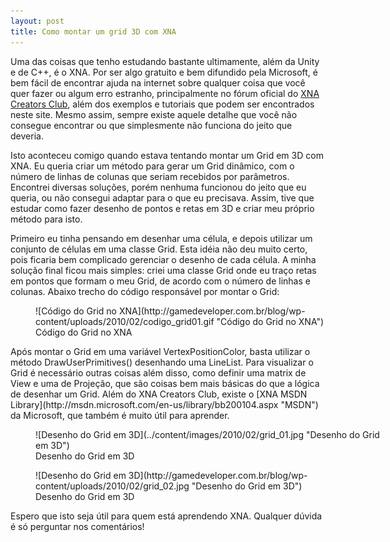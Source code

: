 ```yaml
---
layout: post
title: Como montar um grid 3D com XNA
---
```


Uma das coisas que tenho estudando bastante ultimamente, além da Unity e de C++, é o XNA. Por ser algo gratuito e bem difundido pela Microsoft, é bem fácil de encontrar ajuda na internet sobre qualquer coisa que você quer fazer ou algum erro estranho, principalmente no fórum oficial do [XNA Creators Club](http://forums.xna.com/forums/ "XNA Creators Club"), além dos exemplos e tutoriais que podem ser encontrados neste site. Mesmo assim, sempre existe aquele detalhe que você não consegue encontrar ou que simplesmente não funciona do jeito que deveria.

Isto aconteceu comigo quando estava tentando montar um Grid em 3D com XNA. Eu queria criar um método para gerar um Grid dinâmico, com o número de linhas de colunas que seriam recebidos por parâmetros. Encontrei diversas soluções, porém nenhuma funcionou do jeito que eu queria, ou não consegui adaptar para o que eu precisava. Assim, tive que estudar como fazer desenho de pontos e retas em 3D e criar meu próprio método para isto.

Primeiro eu tinha pensando em desenhar uma célula, e depois utilizar um conjunto de células em uma classe Grid. Esta idéia não deu muito certo, pois ficaria bem complicado gerenciar o desenho de cada célula. A minha solução final ficou mais simples: criei uma classe Grid onde eu traço retas em pontos que formam o meu Grid, de acordo com o número de linhas e colunas. Abaixo trecho do código responsável por montar o Grid:

<figure class="wp-caption aligncenter" id="attachment_391" style="width: 521px">![Código do Grid no XNA](http://gamedeveloper.com.br/blog/wp-content/uploads/2010/02/codigo_grid01.gif "Código do Grid no XNA")<figcaption class="wp-caption-text">Código do Grid no XNA</figcaption></figure>Após montar o Grid em uma variável VertexPositionColor, basta utilizar o método DrawUserPrimitives() desenhando uma LineList. Para visualizar o Grid é necessário outras coisas além disso, como definir uma matrix de View e uma de Projeção, que são coisas bem mais básicas do que a lógica de desenhar um Grid. Além do XNA Creators Club, existe o [XNA MSDN Library](http://msdn.microsoft.com/en-us/library/bb200104.aspx "MSDN") da Microsoft, que também é muito útil para aprender.

<figure class="wp-caption aligncenter" id="attachment_392" style="width: 564px">![Desenho do Grid em 3D](../content/images/2010/02/grid_01.jpg "Desenho do Grid em 3D")<figcaption class="wp-caption-text">Desenho do Grid em 3D</figcaption></figure><figure class="wp-caption aligncenter" id="attachment_393" style="width: 564px">![Desenho do Grid em 3D](http://gamedeveloper.com.br/blog/wp-content/uploads/2010/02/grid_02.jpg "Desenho do Grid em 3D")<figcaption class="wp-caption-text">Desenho do Grid em 3D</figcaption></figure>Espero que isto seja útil para quem está aprendendo XNA. Qualquer dúvida é só perguntar nos comentários!
